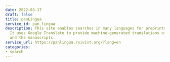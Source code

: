 ```yaml
---
date: 2022-03-17
draft: false
title: panLingua
service_id: pan_lingua
description: This site enables searches in many languages for preprints on bioRxiv.
  It uses Google Translate to provide machine-generated translations of the query
  and the manuscripts.
service_url: https://panlingua.rxivist.org/?lang=en
categories:
- search
---
```



